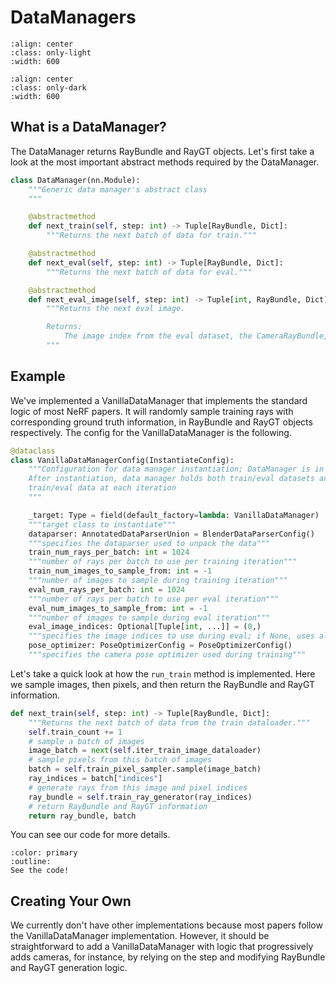 # DataManagers

```{image} imgs/pipeline_datamanager-light.png
:align: center
:class: only-light
:width: 600
```

```{image} imgs/pipeline_datamanager-dark.png
:align: center
:class: only-dark
:width: 600
```

## What is a DataManager?

The DataManager returns RayBundle and RayGT objects. Let's first take a look at the most important abstract methods required by the DataManager.

```python
class DataManager(nn.Module):
    """Generic data manager's abstract class
    """

    @abstractmethod
    def next_train(self, step: int) -> Tuple[RayBundle, Dict]:
        """Returns the next batch of data for train."""

    @abstractmethod
    def next_eval(self, step: int) -> Tuple[RayBundle, Dict]:
        """Returns the next batch of data for eval."""

    @abstractmethod
    def next_eval_image(self, step: int) -> Tuple[int, RayBundle, Dict]:
        """Returns the next eval image.

        Returns:
            The image index from the eval dataset, the CameraRayBundle, and the RayGT dictionary.
        """
```

## Example

We've implemented a VanillaDataManager that implements the standard logic of most NeRF papers. It will randomly sample training rays with corresponding ground truth information, in RayBundle and RayGT objects respectively. The config for the VanillaDataManager is the following.

```python
@dataclass
class VanillaDataManagerConfig(InstantiateConfig):
    """Configuration for data manager instantiation; DataManager is in charge of keeping the train/eval dataparsers;
    After instantiation, data manager holds both train/eval datasets and is in charge of returning unpacked
    train/eval data at each iteration
    """

    _target: Type = field(default_factory=lambda: VanillaDataManager)
    """target class to instantiate"""
    dataparser: AnnotatedDataParserUnion = BlenderDataParserConfig()
    """specifies the dataparser used to unpack the data"""
    train_num_rays_per_batch: int = 1024
    """number of rays per batch to use per training iteration"""
    train_num_images_to_sample_from: int = -1
    """number of images to sample during training iteration"""
    eval_num_rays_per_batch: int = 1024
    """number of rays per batch to use per eval iteration"""
    eval_num_images_to_sample_from: int = -1
    """number of images to sample during eval iteration"""
    eval_image_indices: Optional[Tuple[int, ...]] = (0,)
    """specifies the image indices to use during eval; if None, uses all"""
    pose_optimizer: PoseOptimizerConfig = PoseOptimizerConfig()
    """specifies the camera pose optimizer used during training"""
```

Let's take a quick look at how the `run_train` method is implemented. Here we sample images, then pixels, and then return the RayBundle and RayGT information.

```python
def next_train(self, step: int) -> Tuple[RayBundle, Dict]:
    """Returns the next batch of data from the train dataloader."""
    self.train_count += 1
    # sample a batch of images
    image_batch = next(self.iter_train_image_dataloader)
    # sample pixels from this batch of images
    batch = self.train_pixel_sampler.sample(image_batch)
    ray_indices = batch["indices"]
    # generate rays from this image and pixel indices
    ray_bundle = self.train_ray_generator(ray_indices)
    # return RayBundle and RayGT information
    return ray_bundle, batch
```

You can see our code for more details.

```{button-link} https://github.com/nerfstudio-project/nerfstudio/blob/main/nerfstudio/data/datamanagers/base_datamanager.py
:color: primary
:outline:
See the code!
```

## Creating Your Own

We currently don't have other implementations because most papers follow the VanillaDataManager implementation. However, it should be straightforward to add a VanillaDataManager with logic that progressively adds cameras, for instance, by relying on the step and modifying RayBundle and RayGT generation logic.
